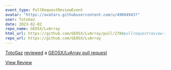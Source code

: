 ```yaml
---
event_type: PullRequestReviewEvent
avatar: "https://avatars.githubusercontent.com/u/49004943?"
user: TotoGaz
date: 2023-02-02
repo_name: GEOSX/LvArray
html_url: https://github.com/GEOSX/LvArray/pull/278#pullrequestreview-1281715873
repo_url: https://github.com/GEOSX/LvArray
---
```


<a href='https://github.com/TotoGaz' target='_blank'>TotoGaz</a> <a href='https://github.com/GEOSX/LvArray/pull/278#pullrequestreview-1281715873' target='_blank'>reviewed</a> a <a href='https://github.com/GEOSX/LvArray/pull/278' target='_blank'>GEOSX/LvArray pull request</a>

<small></small>

<a href='https://github.com/GEOSX/LvArray/pull/278#pullrequestreview-1281715873' target='_blank'>View Review</a>